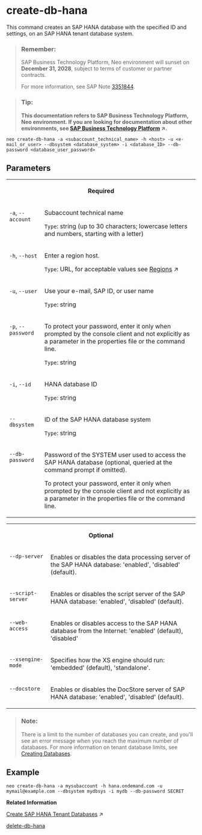 <!-- loiof64390e250cc4dcf8d9046192957d26a -->

# create-db-hana

This command creates an SAP HANA database with the specified ID and settings, on an SAP HANA tenant database system.



> ### Remember:  
> SAP Business Technology Platform, Neo environment will sunset on **December 31, 2028**, subject to terms of customer or partner contracts.
> 
> For more information, see SAP Note [3351844](https://me.sap.com/notes/3351844).

> ### Tip:  
> **This documentation refers to SAP Business Technology Platform, Neo environment. If you are looking for documentation about other environments, see [SAP Business Technology Platform](https://help.sap.com/viewer/65de2977205c403bbc107264b8eccf4b/Cloud/en-US/6a2c1ab5a31b4ed9a2ce17a5329e1dd8.html "SAP Business Technology Platform (SAP BTP) is an integrated offering comprised of the following technology portfolios: application development; process automation; integration; data, analytics, and enterprise planning; artificial intelligence. The platform offers users the ability to turn data into business value, compose end-to-end business processes, connect entire IT landscapes, and personalize, build and extend SAP applications. This reduces the overall total cost of ownership maintaining SAP landscapes and third-party software across end-to-end business processes.") :arrow_upper_right:.**



```
neo create-db-hana -a <subaccount_technical_name> -h <host> -u <e-mail_or_user> --dbsystem <database_system> -i <database_ID> --db-password <database_user_password>
```



## Parameters


<table>
<tr>
<th valign="top" colspan="2">

Required

</th>
</tr>
<tr>
<td valign="top">

`-a`, `--account`

</td>
<td valign="top">

Subaccount technical name

`Type`: string \(up to 30 characters; lowercase letters and numbers, starting with a letter\)

</td>
</tr>
<tr>
<td valign="top">

`-h`, `--host`

</td>
<td valign="top">

Enter a region host.

`Type`: URL, for acceptable values see [Regions](https://help.sap.com/viewer/65de2977205c403bbc107264b8eccf4b/Cloud/en-US/350356d1dc314d3199dca15bd2ab9b0e.html "You can deploy applications in different regions. Each region represents a geographical location (for example, Europe, US East) where applications, data, or services are hosted.") :arrow_upper_right:

</td>
</tr>
<tr>
<td valign="top">

`-u`, `--user`

</td>
<td valign="top">

Use your e-mail, SAP ID, or user name

`Type`: string

</td>
</tr>
<tr>
<td valign="top">

`-p`, `--password`

</td>
<td valign="top">

To protect your password, enter it only when prompted by the console client and not explicitly as a parameter in the properties file or the command line.

`Type`: string

</td>
</tr>
<tr>
<td valign="top">

`-i`, `--id`

</td>
<td valign="top">

HANA database ID

`Type`: string

</td>
</tr>
<tr>
<td valign="top">

`--dbsystem`

</td>
<td valign="top">

ID of the SAP HANA database system

`Type`: string

</td>
</tr>
<tr>
<td valign="top">

`--db-password`

</td>
<td valign="top">

Password of the SYSTEM user used to access the SAP HANA database \(optional, queried at the command prompt if omitted\).

To protect your password, enter it only when prompted by the console client and not explicitly as a parameter in the properties file or the command line.

</td>
</tr>
</table>


<table>
<tr>
<th valign="top" colspan="2">

Optional

</th>
</tr>
<tr>
<td valign="top">

`--dp-server` 

</td>
<td valign="top">

Enables or disables the data processing server of the SAP HANA database: 'enabled', 'disabled' \(default\).

</td>
</tr>
<tr>
<td valign="top">

`--script-server` 

</td>
<td valign="top">

Enables or disables the script server of the SAP HANA database: 'enabled', 'disabled' \(default\).

</td>
</tr>
<tr>
<td valign="top">

`--web-access` 

</td>
<td valign="top">

Enables or disables access to the SAP HANA database from the Internet: 'enabled' \(default\), 'disabled'

</td>
</tr>
<tr>
<td valign="top">

`--xsengine-mode` 

</td>
<td valign="top">

Specifies how the XS engine should run: 'embedded' \(default\), 'standalone'.

</td>
</tr>
<tr>
<td valign="top">

`--docstore`

</td>
<td valign="top">

Enables or disables the DocStore server of SAP HANA database: 'enabled', 'disabled' \(default\).

</td>
</tr>
</table>

> ### Note:  
> There is a limit to the number of databases you can create, and you'll see an error message when you reach the maximum number of databases. For more information on tenant database limits, see [Creating Databases](https://help.sap.com/docs/sap-hana-service-for-sap-btp-in-sap-and-microsoft-azure-regions/sap-hana-service-for-sap-btp-in-sap-regions/creating-databases?version=Cloud).



## Example

```
neo create-db-hana -a mysubaccount -h hana.ondemand.com -u mymail@example.com --dbsystem mydbsys -i mydb --db-password SECRET
```

**Related Information**  


[Create SAP HANA Tenant Databases](https://help.sap.com/viewer/d4790b2de2f4429db6f3dff54e4d7b3a/Cloud/en-US/533384eda57e428f98a43815e6a11119.html#loio46af2934d19343ca8250ce288d27ea41 "Use the cockpit to create an SAP HANA tenant database on an SAP HANA database management system in your subaccount in the Neo environment.") :arrow_upper_right:

[delete-db-hana](delete-db-hana-628ae80.md "This command deletes the SAP HANA database with the specified ID on a SAP HANA database system enabled for multitenant database container support.")

